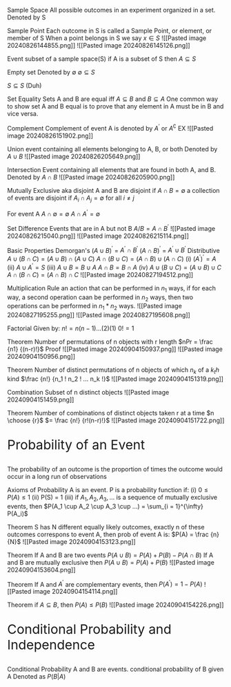 


Sample Space
	All possible outcomes in an experiment organized in a set.
	Denoted by S

Sample Point
	Each outcome in S is called a Sample Point, or element, or member of S
	When a point belongs in S we say $x \in S$
	![[Pasted image 20240826144855.png]]
	![[Pasted image 20240826145126.png]]
	

Event
	subset of a sample space(S)
	if A is a subset of S then $A \subseteq S$

Empty set
	Denoted by $\emptyset$
	$\emptyset \subseteq S$

$S \subseteq S$ (Duh)

Set Equality
	Sets A and B are equal iff $A \subseteq B$ and $B \subseteq A$
	One common way to show set A and B equal is to prove that any element in A must be in B and vice versa.

Complement
	Complement of event A is denoted by $A^\prime$ or $A^\complement$ 
	EX
		![[Pasted image 20240826151902.png]]

Union
	event containing all elements belonging to A, B, or both
	Denoted by $A \cup B$
	![[Pasted image 20240826205649.png]]

Intersection
	Event containing all elements that are found in both A, and B.
	Denoted by $A \cap B$
	![[Pasted image 20240826205900.png]]

Mutually Exclusive
	aka disjoint
	A and B are disjoint if $A \cap B = \emptyset$
	a collection of events are disjoint if $A_i \cap A_j = \emptyset$ for all $i \not = j$ 

For event A
	$A \cap \emptyset = \emptyset$
	$A \cap A^\prime = \emptyset$

Set Difference
	Events that are in A but not B
	$A / B = A \cap B^\prime$
	 ![[Pasted image 20240826215040.png]]
	![[Pasted image 20240826215114.png]]

Basic Properties
	Demorgan's
		$(A \cup B$)$^\prime$ = $A^\prime \cap B^\prime$
		$(A \cap B$)$^\prime$ = $A^\prime \cup B^\prime$
	Distributive
		$A \cup (B \cap C) = (A \cup B) \cap (A \cup C)$ 
		$A \cap (B \cup C) = (A \cap B) \cup (A \cap C)$ 
	(i)
		$(A^\prime)^\prime = A$
	(ii)
		$A \cup A^\prime = S$
	(iii)
		$A \cup B = B \cup A$
		$A \cap B = B \cap A$
	(iv)
		$A \cup (B \cup C) = (A \cup B) \cup C$
		$A \cap (B \cap C) = (A \cap B) \cap C$
	![[Pasted image 20240827194512.png]]


Multiplication Rule
	an action that can be performed in $n_1$ ways, if for each way, a second operation caan be performed in $n_2$ ways, then two operations can be performed in $n_1 * n_2$ ways.
	![[Pasted image 20240827195255.png]]
	![[Pasted image 20240827195608.png]]


Factorial
	Given by:
	$n! = n(n-1) ... (2)(1)$
	$0! = 1$
	
Theorem
	Number of permutations of n objects with r length
	$nPr = \frac {n1} {(n-r)!}$ 
	Proof
		![[Pasted image 20240904150937.png]]
	![[Pasted image 20240904150956.png]]

Theorem
	Number of distinct permutations of n objects of which $n_k$ of a $k_th$ kind
		$\frac {n!} {n_1 ! n_2 ! ... n_k !}$
		![[Pasted image 20240904151319.png]]

Combination
	Subset of n distinct objects
	![[Pasted image 20240904151459.png]]

Theorem
	Number of combinations of distinct objects taken r at a time
		$n \choose {r}$ $= \frac {n!} {r!(n-r)!}$ 
		![[Pasted image 20240904151722.png]]


<p style = "font-size: 30px;"> Probability of an Event </p>
The probability of an outcome is the proportion of times the outcome would occur in a long run of observations

Axioms of Probability
	A is an event. P is a probability function if:
		(i) $0 \leq P(A) \leq 1$
		(ii) P(S) = 1
		(iii) if $A_1, A_2, A_3, ...$ is a sequence of mutually exclusive events, then
			$P(A_1 \cup A_2 \cup A_3 \cup ...) = \sum_{i = 1}^{\infty} P(A_i)$ 

Theorem
	S has N different equally likely outcomes, exactly n of these outcomes correspons to event A, then prob of event A is:
		$P(A) = \frac {n} {N}$
		![[Pasted image 20240904153123.png]]

Theorem
	If A and B are two events
		$P(A\cup B) = P(A) + P(B) - P (A\cap B)$
	If A and B are mutually exclusive then
		$P(A\cup B) = P(A) + P(B)$
	![[Pasted image 20240904153604.png]]

Theorem
	If A and $A^\prime$ are complementary events, then
		$P(A^\prime) = 1 - P(A)$ 
	![[Pasted image 20240904154114.png]]

Theorem
	if $A \subseteq B$, then $P(A) \leq P(B)$
	![[Pasted image 20240904154226.png]]


<p style="font-size: 30px;"> Conditional Probability and Independence</p>

Conditional Probability
	A and B are events. conditional probability of B given A 
	Denoted as $P(B|A)$ 


